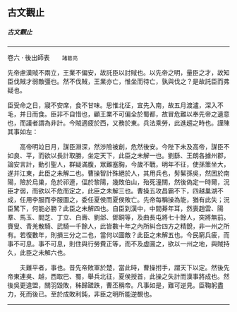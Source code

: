 

## 古文觀止

##### 古文觀止

* * *

卷六 ‧ 後出師表　　`諸葛亮`

先帝慮漢賊不兩立，王業不偏安，故託臣以討賊也。以先帝之明，量臣之才，故知臣伐賊才弱敵彊也。然不伐賊，王業亦亡，惟坐而待亡，孰與伐之？是故託臣而弗疑也。

臣受命之日，寢不安席，食不甘味。思惟北征，宜先入南，故五月渡瀘，深入不毛，并日而食。臣非不自惜也，顧王業不可偏全於蜀都，故冒危難以奉先帝之遺意也，而議者謂為非計。今賊適疲於西，又務於東。兵法乘勞，此進趨之時也。謹陳其事如左：

　　高帝明竝日月，謀臣淵深，然涉險被創，危然後安。今陛下未及高帝，謀臣不如良、平，而欲以長計取勝，坐定天下，此臣之未解一也。劉繇、王朗各據州郡，論安言計，動引聖人，群疑滿腹，眾難塞胸，今歲不戰，明年不征，使孫策坐大，遂并江東，此臣之未解二也。曹操智計殊絕於人，其用兵也，髣髴孫吳，然困於南陽，險於烏巢，危於祁連，偪於黎陽，幾敗伯山，殆死潼關，然後偽定一時爾，況臣才弱，而欲以不危而定之，此臣之未解三也。曹操五攻昌霸不下，四越巢湖不成，任用李服而李服圖之，委任夏侯而夏侯敗亡。先帝每稱操為能，猶有此失；況臣駑下，何能必勝？此臣之未解四也。自臣到漢中，中間朞年耳，然喪趙雲、陽羣、馬玉、閻芝、丁立、白壽、劉郃、鄧銅等，及曲長屯將七十餘人，突將無前。賨叟、青羌散騎、武騎一千餘人，此皆數十年之內所糾合四方之精銳，非一州之所有。若復數年，則損三分之二也，當何以圖敵？此臣之未解五也。今民窮兵疲，而事不可息。事不可息，則住與行勞費正等，而不及虛圖之，欲以一州之地，與賊持久，此臣之未解六也。

　　夫難平者，事也。昔先帝敗軍於楚，當此時，曹操拊手，謂天下以定。然後先帝東連吳、越，西取巴、蜀，舉兵北征，夏侯授首，此操之失計而漢事將成也。然後吳更違盟，關羽毀敗，秭歸蹉跌，曹丕稱帝。凡事如是，難可逆見。臣鞠躬盡力，死而後已。至於成敗利鈍，非臣之明所能逆覩也。

* * *

